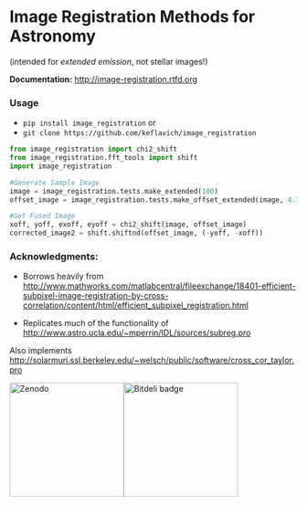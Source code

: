 Image Registration Methods for Astronomy
========================================
(intended for *extended emission*, not stellar images!)

**Documentation:** http://image-registration.rtfd.org

### Usage

- `pip install image_registration` or 
- `git clone https://github.com/keflavich/image_registration`

```python
from image_registration import chi2_shift
from image_registration.fft_tools import shift
import image_registration

#Generate Sample Image
image = image_registration.tests.make_extended(100)
offset_image = image_registration.tests.make_offset_extended(image, 4.76666, -12.33333333333333333333333, noise=0.1)

#Get Fused Image
xoff, yoff, exoff, eyoff = chi2_shift(image, offset_image)
corrected_image2 = shift.shiftnd(offset_image, (-yoff, -xoff))
```


### Acknowledgments:
- Borrows heavily from
http://www.mathworks.com/matlabcentral/fileexchange/18401-efficient-subpixel-image-registration-by-cross-correlation/content/html/efficient_subpixel_registration.html

- Replicates much of the functionality of 
http://www.astro.ucla.edu/~mperrin/IDL/sources/subreg.pro

Also implements 
http://solarmuri.ssl.berkeley.edu/~welsch/public/software/cross_cor_taylor.pro


<img src="https://upload.wikimedia.org/wikipedia/commons/0/0f/Zenodo_logo.jpg" alt="Zenodo" width="200" style="float:left">
<img src="https://res.cloudinary.com/crunchbase-production/image/upload/c_lpad,h_170,w_170,f_auto,b_white,q_auto:eco/v1397185883/572a01e5ceae5baf6fd82328b810a566.png" alt="Bitdeli badge" width="200" style="float:left">

